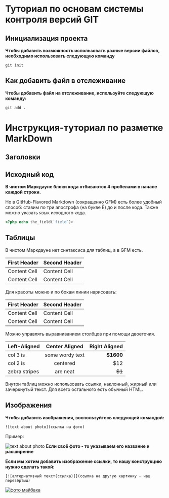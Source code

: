 # Туториал по основам системы контроля версий GIT


## Инициализация проекта
**Чтобы добавить возможность использовать разные версии файлов, необходимо использовать следующую команду**

```
git init
```


## Как добавить файл в отслеживание
**Чтобы добавить файл на отслеживание, используйте следующую команду:**

```
git add .
```


# Инструкция-туториал по разметке MarkDown


## Заголовки




## Исходный код

**В чистом Маркдауне блоки кода отбиваются 4 пробелами в
начале каждой строки.**

Но в GitHub-Flavored Markdown (сокращенно GFM) есть
более удобный способ: ставим по три апострофа (на букве
Ё) до и после кода. Также можно указать язык исходного
кода.

```php
<?php echo the_field(`field`)>
```
## Таблицы
В чистом Маркдауне нет синтаксиса для таблиц, а в GFM
есть.

| First Header | Second Header |
| ------------- | ------------- |
| Content Cell | Content Cell |
| Content Cell | Content Cell |

Для красоты можно и по бокам линии нарисовать:

| First Header | Second Header |
| ------------- | ------------- |
| Content Cell | Content Cell |
| Content Cell | Content Cell |


Можно управлять выравниванием столбцов при помощи
двоеточия.


| Left-Aligned | Center Aligned | Right Aligned |
|:------------- |:---------------:| -------------:|
| col 3 is | some wordy text | **$1600** |
| col 2 is | centered | $12 |
| zebra stripes | are neat | ~~$1~~ |

Внутри таблиц можно использовать ссылки, наклонный,
жирный или зачеркнутый текст.
Для всего остального есть обычный HTML.



## Изображения

**Чтобы добавить изображения, воспользуйтесь следующей командой:**
```
![text about photo](ссылка на фото)
```

Пример:

![text about photo](https://images.unsplash.com/photo-1685381547979-ae792dadd91a?ixlib=rb-4.0.3&ixid=M3wxMjA3fDB8MHxwaG90by1wYWdlfHx8fGVufDB8fHx8fA%3D%3D&auto=format&fit=crop&w=1171&q=80)
**Если своё фото - то указываем его название и расширение**

**Если мы хотим добавить изображение ссылки, то нашу конструкцию нужно сделать такой:**

```
[![алтернативный текст(ссылка)]](ссылка на другую картинку - наш перевёртыш)
```

[![фото майбаха](https://dreamcars.by/upload/iblock/843/8431fc6d28e0cd26e30a988e0b2ae0e2.jpg)](https://dreamcars.by/upload/iblock/843/8431fc6d28e0cd26e30a988e0b2ae0e2.jpg)